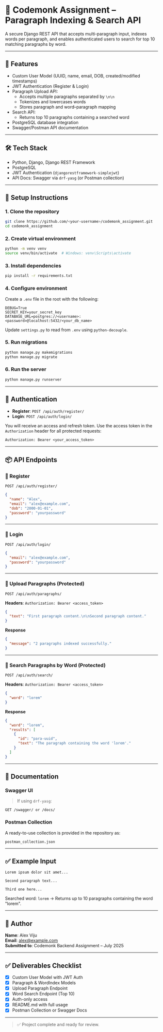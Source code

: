 
# 📘 Codemonk Assignment – Paragraph Indexing & Search API

A secure Django REST API that accepts multi-paragraph input, indexes words per paragraph, and enables authenticated users to search for top 10 matching paragraphs by word.

---

## 🚀 Features

- Custom User Model (UUID, name, email, DOB, created/modified timestamps)
- JWT Authentication (Register & Login)
- Paragraph Upload API:
  - Accepts multiple paragraphs separated by `\n\n`
  - Tokenizes and lowercases words
  - Stores paragraph and word–paragraph mapping
- Search API:
  - Returns top 10 paragraphs containing a searched word
- PostgreSQL database integration
- Swagger/Postman API documentation

---

## 🛠️ Tech Stack

- Python, Django, Django REST Framework
- PostgreSQL
- JWT Authentication (`djangorestframework-simplejwt`)
- API Docs: Swagger via `drf-yasg` (or Postman collection)

---

## 🔧 Setup Instructions

### 1. Clone the repository
```bash
git clone https://github.com/<your-username>/codemonk_assignment.git
cd codemonk_assignment
```

### 2. Create virtual environment
```bash
python -m venv venv
source venv/bin/activate  # Windows: venv\Scripts\activate
```

### 3. Install dependencies
```bash
pip install -r requirements.txt
```

### 4. Configure environment

Create a `.env` file in the root with the following:

```env
DEBUG=True
SECRET_KEY=your_secret_key
DATABASE_URL=postgres://<username>:<password>@localhost:5432/<your_db_name>
```

Update `settings.py` to read from `.env` using `python-decouple`.

### 5. Run migrations
```bash
python manage.py makemigrations
python manage.py migrate
```

### 6. Run the server
```bash
python manage.py runserver
```

---

## 🔑 Authentication

- **Register**: `POST /api/auth/register/`
- **Login**: `POST /api/auth/login/`

You will receive an access and refresh token. Use the access token in the `Authorization` header for all protected requests:

```
Authorization: Bearer <your_access_token>
```

---

## 📦 API Endpoints

### 🔹 Register
```http
POST /api/auth/register/
```
```json
{
  "name": "Alex",
  "email": "alex@example.com",
  "dob": "2000-01-01",
  "password": "yourpassword"
}
```

---

### 🔹 Login
```http
POST /api/auth/login/
```
```json
{
  "email": "alex@example.com",
  "password": "yourpassword"
}
```

---

### 🔹 Upload Paragraphs (Protected)
```http
POST /api/auth/paragraphs/
```
**Headers**: `Authorization: Bearer <access_token>`

```json
{
  "text": "First paragraph content.\n\nSecond paragraph content."
}
```

**Response**
```json
{
  "message": "2 paragraphs indexed successfully."
}
```

---

### 🔹 Search Paragraphs by Word (Protected)
```http
POST /api/auth/search/
```
**Headers**: `Authorization: Bearer <access_token>`

```json
{
  "word": "lorem"
}
```

**Response**
```json
{
  "word": "lorem",
  "results": [
    {
      "id": "para-uuid",
      "text": "The paragraph containing the word 'lorem'."
    }
  ]
}
```

---

## 📘 Documentation

### Swagger UI
> If using `drf-yasg`:

```
GET /swagger/ or /docs/
```

### Postman Collection

A ready-to-use collection is provided in the repository as:
```
postman_collection.json
```

---

## ✅ Example Input

```text
Lorem ipsum dolor sit amet...

Second paragraph text...

Third one here...
```

Searched word: `lorem` → Returns up to 10 paragraphs containing the word "lorem".

---

## 🧑 Author

**Name**: Alex Viju  
**Email**: alex@example.com  
**Submitted to**: Codemonk Backend Assignment – July 2025

---

## ✅ Deliverables Checklist

- [x] Custom User Model with JWT Auth
- [x] Paragraph & WordIndex Models
- [x] Upload Paragraph Endpoint
- [x] Word Search Endpoint (Top 10)
- [x] Auth-only access
- [x] README.md with full usage
- [x] Postman Collection or Swagger Docs

---

> ✅ Project complete and ready for review.
